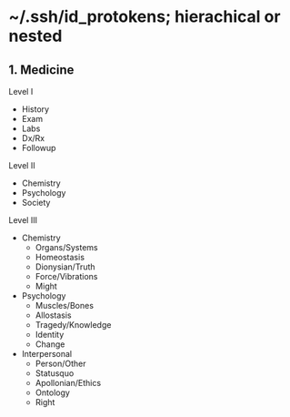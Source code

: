 # ~/.ssh/id_protokens; hierachical or nested

## 1. Medicine

Level I
- History
- Exam
- Labs
- Dx/Rx
- Followup

Level II
- Chemistry
- Psychology
- Society

Level III
- Chemistry
  - Organs/Systems
  - Homeostasis
  - Dionysian/Truth
  - Force/Vibrations
  - Might
- Psychology
  - Muscles/Bones
  - Allostasis
  - Tragedy/Knowledge
  - Identity
  - Change
- Interpersonal
  - Person/Other
  - Statusquo
  - Apollonian/Ethics
  - Ontology
  - Right

